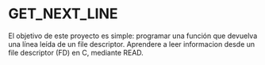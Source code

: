 # GET_NEXT_LINE
 El objetivo de este proyecto es simple: programar una función que devuelva una línea leída de un file descriptor.
    Aprendere a leer informacion desde un file descriptor (FD) en C, mediante READ.
